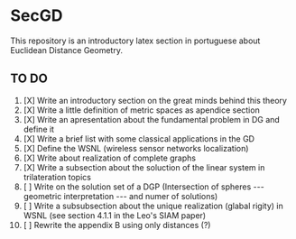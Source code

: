 # SecGD
This repository is an introductory latex section in portuguese about Euclidean Distance Geometry.


## TO DO

1. [X] Write an introductory section on the great minds behind this theory
2. [X] Write a little definition of metric spaces as apendice section
3. [X] Write an apresentation about the fundamental problem in DG and define it
4. [X] Write a brief list with some classical applications in the GD
5. [X] Define the WSNL (wireless sensor networks localization)
6. [X] Write about realization of complete graphs 
7. [X] Write a subsection about the soluction of the linear system in trilateration topics
8. [ ] Write on the solution set of a DGP (Intersection of spheres --- geometric interpretation --- and numer of solutions)
9. [ ] Write a subsubsection about the unique realization (glabal rigity) in WSNL (see section 4.1.1 in the Leo's SIAM paper)
10. [ ] Rewrite the appendix B using only distances (?)
